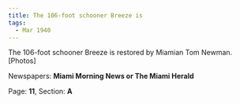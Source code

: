 ```yaml
---  
title: The 106-foot schooner Breeze is  
tags:  
  - Mar 1940  
---  
```

  
The 106-foot schooner Breeze is restored by Miamian Tom Newman. [Photos]  
  
Newspapers: **Miami Morning News or The Miami Herald**  
  
Page: **11**, Section: **A** 
